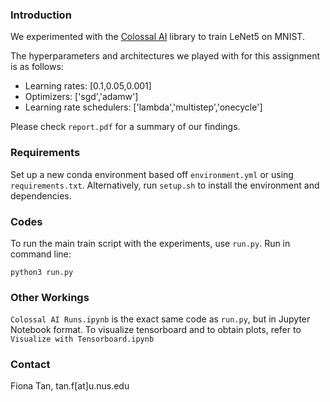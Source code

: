 ### Introduction
We experimented with the [Colossal AI](https://github.com/hpcaitech/ColossalAI) library to train LeNet5 on MNIST.

The hyperparameters and architectures we played with for this assignment is as follows:
* Learning rates: [0.1,0.05,0.001]
* Optimizers: ['sgd','adamw']
* Learning rate schedulers: ['lambda','multistep','onecycle']

Please check `report.pdf` for a summary of our findings.

### Requirements
Set up a new conda environment based off `environment.yml` or using `requirements.txt`.
Alternatively, run `setup.sh` to install the environment and dependencies.

### Codes
To run the main train script with the experiments, use `run.py`. Run in command line:
```
python3 run.py
```

### Other Workings
`Colossal AI Runs.ipynb` is the exact same code as `run.py`, but in Jupyter Notebook format. To visualize tensorboard and to obtain plots, refer to `Visualize with Tensorboard.ipynb`


### Contact
Fiona Tan, tan.f[at]u.nus.edu 